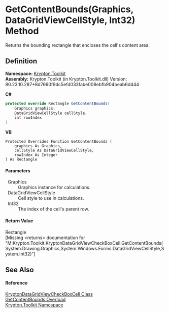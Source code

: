 # GetContentBounds(Graphics, DataGridViewCellStyle, Int32) Method


Returns the bounding rectangle that encloses the cell's content area.



## Definition
**Namespace:** <a href="79d2eac2-21f4-54ff-7552-b20c33c30600.md">Krypton.Toolkit</a>  
**Assembly:** Krypton.Toolkit (in Krypton.Toolkit.dll) Version: 80.23.10.287+8d7660f9dc5efd033fabe008ebfb904beab6d444

**C#**
``` C#
protected override Rectangle GetContentBounds(
	Graphics graphics,
	DataGridViewCellStyle cellStyle,
	int rowIndex
)
```
**VB**
``` VB
Protected Overrides Function GetContentBounds ( 
	graphics As Graphics,
	cellStyle As DataGridViewCellStyle,
	rowIndex As Integer
) As Rectangle
```



#### Parameters
<dl><dt>  Graphics</dt><dd>Graphics instance for calculations.</dd><dt>  DataGridViewCellStyle</dt><dd>Cell style to use in calculations.</dd><dt>  Int32</dt><dd>The index of the cell's parent row.</dd></dl>

#### Return Value
Rectangle  
\[Missing &lt;returns&gt; documentation for "M:Krypton.Toolkit.KryptonDataGridViewCheckBoxCell.GetContentBounds(System.Drawing.Graphics,System.Windows.Forms.DataGridViewCellStyle,System.Int32)"\]

## See Also


#### Reference
<a href="9120db6f-25e6-e5fa-16e6-cf09ce95924d.md">KryptonDataGridViewCheckBoxCell Class</a>  
<a href="8506dae2-a86b-16df-c6e3-9ab01028cadf.md">GetContentBounds Overload</a>  
<a href="79d2eac2-21f4-54ff-7552-b20c33c30600.md">Krypton.Toolkit Namespace</a>  
